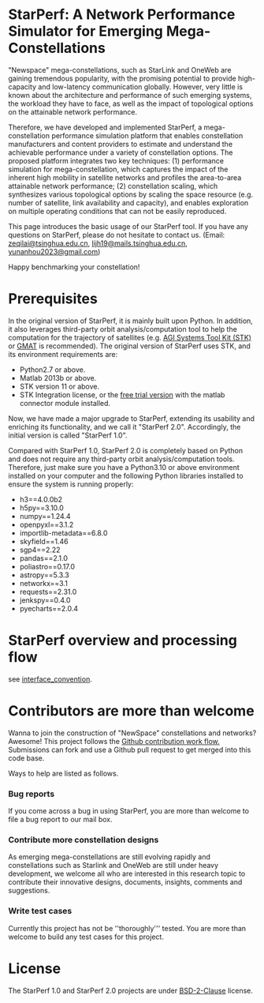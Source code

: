 # StarPerf: A Network Performance Simulator for Emerging Mega-Constellations

"Newspace" mega-constellations, such as StarLink and OneWeb are gaining tremendous popularity, with the promising potential to provide high-capacity and low-latency communication globally. However, very little is known about the architecture and performance of such emerging systems, the workload they have to face, as well as the impact of topological options on the attainable network performance.

Therefore, we have developed and implemented StarPerf, a mega-constellation performance simulation platform that enables constellation manufacturers and content providers to estimate and understand the achievable performance under a variety of constellation options. The proposed platform integrates two key techniques: (1) performance simulation for mega-constellation, which captures the impact of the inherent high mobility in satellite networks and profiles the area-to-area attainable network performance; (2) constellation scaling, which synthesizes various topological options by scaling the space resource (e.g. number of satellite, link availability and capacity), and enables exploration on multiple operating conditions that can not be easily reproduced.

This page introduces the basic usage of our StarPerf tool. If you have any questions on StarPerf, please do not hesitate to contact us. (Email: [zeqilai@tsinghua.edu.cn](mailto:zeqilai@tsinghua.edu.cn), [lijh19@mails.tsinghua.edu.cn](mailto:lijh19@mails.tsinghua.edu.cn), [yunanhou2023@gmail.com](mailto:yunanhou2023@gmail.com))

Happy benchmarking your constellation!

# Prerequisites

In the original version of StarPerf, it is mainly built upon Python. In addition, it also leverages third-party orbit analysis/computation tool to help the computation for the trajectory of satellites (e.g. [AGI Systems Tool Kit (STK)](https://www.agi.com/products/stk) or [GMAT](https://opensource.gsfc.nasa.gov/projects/GMAT/index.php) is recommended). The original version of StarPerf uses STK, and its environment requirements are:

- Python2.7 or above.
- Matlab 2013b or above.
- STK version 11 or above.
- STK Integration license, or the [free trial version](https://licensing.agi.com/stk/) with the matlab connector module installed.

Now, we have made a major upgrade to StarPerf, extending its usability and enriching its functionality, and we call it "StarPerf 2.0". Accordingly, the initial version is called "StarPerf 1.0".

Compared with StarPerf 1.0, StarPerf 2.0 is completely based on Python and does not require any third-party orbit analysis/computation tools. Therefore, just make sure you have a Python3.10 or above environment installed on your computer and the following Python libraries installed to ensure the system is running properly:

- h3==4.0.0b2
- h5py==3.10.0
- numpy==1.24.4
- openpyxl==3.1.2
- importlib-metadata==6.8.0
- skyfield==1.46
- sgp4==2.22
- pandas==2.1.0
- poliastro==0.17.0
- astropy==5.3.3
- networkx==3.1
- requests==2.31.0
- jenkspy==0.4.0
- pyecharts==2.0.4

# StarPerf overview and processing flow

see [interface\_convention](./docs/interface_convention.pdf).

# Contributors are more than welcome

Wanna to join the construction of "NewSpace" constellations and networks? Awesome! This project follows the [Github contribution work flow.](https://docs.github.com/en/github/collaborating-with-issues-and-pull-requests/github-flow) Submissions can fork and use a Github pull request to get merged into this code base.

Ways to help are listed as follows.

### Bug reports

If you come across a bug in using StarPerf, you are more than welcome to file a bug report to our mail box.

### Contribute more constellation designs

As emerging mega-constellations are still evolving rapidly and constellations such as Starlink and OneWeb are still under heavy development, we welcome all who are interested in this research topic to contribute their innovative designs, documents, insights, comments and suggestions.

### Write test cases

Currently this project has not be ''thoroughly''' tested. You are more than welcome to build any test cases for this project.

# License

The StarPerf 1.0 and StarPerf 2.0 projects are under [BSD-2-Clause](https://opensource.org/licenses/BSD-2-Clause) license.
